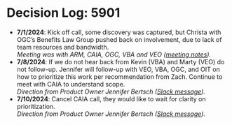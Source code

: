 # Decision Log: 5901

- **7/1/2024**: Kick off call, some discovery was captured, but Christa with OGC’s Benefits Law Group pushed back on involvement, due to lack of team resources and bandwidth.\
  _Meeting was with ARM, CAIA, OGC, VBA and VEO ([meeting notes](https://dvagov.sharepoint.com/:w:/r/sites/vaabdvro/_layouts/15/guestaccess.aspx?e=By0dxB\&share=EeaULUtJGQlMhfehpJI4ENMBubA5HrcXCAOXDDY5xwdRNQ))._
- **7/8/2024**: If we do not hear back from Kevin (VBA) and Marty (VEO) do not follow-up. Jennifer will follow-up with VEO, VBA, OGC, and OIT on how to prioritize this work per recommendation from Zach. Continue to meet with CAIA to understand scope.\
  _Direction from Product Owner Jennifer Bertsch ([Slack message](https://dsva.slack.com/archives/C06GE5N7QJ0/p1720045822811069?thread_ts=1719867812.321269\&cid=C06GE5N7QJ0))._
- **7/10/2024**: Cancel CAIA call, they would like to wait for clarity on prioritization.\
  _Direction from Product Owner Jennifer Bertsch (_[_Slack message_](https://dsva.slack.com/archives/C06GE5N7QJ0/p1720624049594429?thread_ts=1719867812.321269\&cid=C06GE5N7QJ0)_)._
